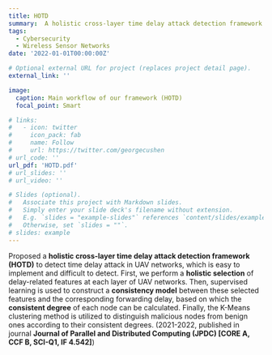 ```yaml
---
title: HOTD
summary:  A holistic cross-layer time delay attack detection framework (HOTD) to detect time delay attack in UAV networks
tags:
  - Cybersecurity
  - Wireless Sensor Networks
date: '2022-01-01T00:00:00Z'

# Optional external URL for project (replaces project detail page).
external_link: ''

image:
  caption: Main workflow of our framework (HOTD)
  focal_point: Smart

# links:
#   - icon: twitter
#     icon_pack: fab
#     name: Follow
#     url: https://twitter.com/georgecushen
# url_code: ''
url_pdf: 'HOTD.pdf'
# url_slides: ''
# url_video: ''

# Slides (optional).
#   Associate this project with Markdown slides.
#   Simply enter your slide deck's filename without extension.
#   E.g. `slides = "example-slides"` references `content/slides/example-slides.md`.
#   Otherwise, set `slides = ""`.
# slides: example
---
```


Proposed a **holistic cross-layer time delay attack detection framework (HOTD)** to detect time delay attack in UAV networks, which is easy to implement and difficult to detect. First, we perform a **holistic selection** of delay-related features at each layer of UAV networks. Then, supervised learning is used to construct a **consistency model** between these selected features and the corresponding forwarding delay, based on which the **consistent degree** of each node can be calculated. Finally, the K-Means clustering method is utilized to distinguish malicious nodes from benign ones according to their consistent degrees. (2021-2022, published in journal **Journal of Parallel and Distributed Computing (JPDC) [CORE A, CCF B, SCI-Q1, IF 4.542]**)